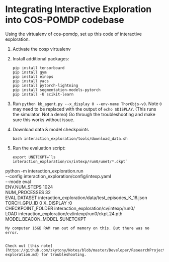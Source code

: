 # Integrating Interactive Exploration into COS-POMDP codebase


Using the virtualenv of cos-pomdp, set up this code of interactive exploration.

1. Activate the cosp virtualenv

2. Install additional packages:

   ```
   pip install tensorboard
   pip install gym
   pip install einops
   pip install yacs
   pip install pytorch-lightning
   pip install segmentation-models-pytorch
   pip install -U scikit-learn
   ```

3. Run `python kb_agent.py --x_display 0 --env-name ThorObjs-v0`. Note `0` may need to be replaced with the output of `echo $DISPLAY`.
   (This runs the simulator. Not a demo)
   Go through the troubleshooting and make sure this works without issue.

4. Download data & model checkpoints
   ```
   bash interaction_exploration/tools/download_data.sh
   ```

5. Run the evaluation script:

   ```
   export UNETCKPT=`ls interaction_exploration/cv/intexp/run0/unet/*.ckpt`
python -m interaction_exploration.run \
    --config interaction_exploration/config/intexp.yaml \
    --mode eval \
    ENV.NUM_STEPS 1024 \
    NUM_PROCESSES 32 \
    EVAL.DATASET interaction_exploration/data/test_episodes_K_16.json \
    TORCH_GPU_ID 0 X_DISPLAY :0 \
    CHECKPOINT_FOLDER interaction_exploration/cv/intexp/run0/ \
    LOAD interaction_exploration/cv/intexp/run0/ckpt.24.pth \
    MODEL.BEACON_MODEL $UNETCKPT
   ```
   My computer 16GB RAM ran out of memory on this. But there was no error.


Check out [this note](https://github.com/zkytony/Notes/blob/master/Developer/ResearchProjects/setting_up_interaction-exploration.md) for troubleshooting.
